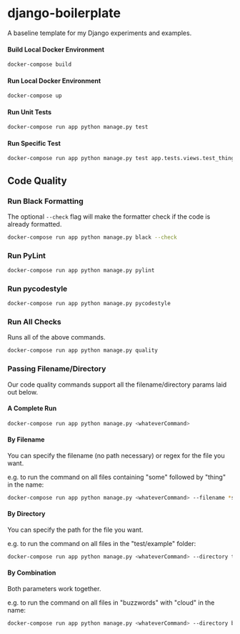 # django-boilerplate
A baseline template for my Django experiments and examples.


#### Build Local Docker Environment
```bash
docker-compose build
```

#### Run Local Docker Environment
```bash
docker-compose up
```

#### Run Unit Tests
```bash
docker-compose run app python manage.py test
```

#### Run Specific Test
```bash
docker-compose run app python manage.py test app.tests.views.test_things
```

## Code Quality
### Run Black Formatting
The optional `--check` flag will make the formatter check if the code is already formatted.
```bash
docker-compose run app python manage.py black --check
```

### Run PyLint
```bash
docker-compose run app python manage.py pylint
```

### Run pycodestyle
```bash
docker-compose run app python manage.py pycodestyle
```

### Run All Checks
Runs all of the above commands.
```bash
docker-compose run app python manage.py quality
```

### Passing Filename/Directory
Our code quality commands support all the filename/directory params laid out below. 

#### A Complete Run
```bash
docker-compose run app python manage.py <whateverCommand>
```

#### By Filename
You can specify the filename (no path necessary) or regex for the file you want.

e.g. to run the command on all files containing "some" followed by "thing" in the name:
```bash
docker-compose run app python manage.py <whateverCommand> --filename *some*thing*
```

#### By Directory
You can specify the path for the file you want.

e.g. to run the command on all files in the "test/example" folder:
```bash
docker-compose run app python manage.py <whateverCommand> --directory test/example
```

#### By Combination
Both parameters work together.

e.g. to run the command on all files in "buzzwords" with "cloud" in the name:
```bash
docker-compose run app python manage.py <whateverCommand> --directory buzzwords --filename *cloud*
```
